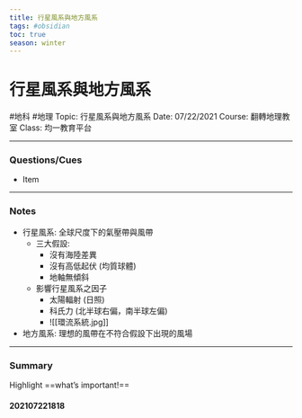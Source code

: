 ```yaml
---
title: 行星風系與地方風系
tags: #obsidian 
toc: true
season: winter
---
```

# 行星風系與地方風系
#地科 #地理 
Topic: 行星風系與地方風系
Date: 07/22/2021
Course: 翻轉地理教室
Class: 均一教育平台

---

### Questions/Cues
- Item
---
### Notes
- 行星風系: 全球尺度下的氣壓帶與風帶
	- 三大假設:
		- 沒有海陸差異
		- 沒有高低起伏 (均質球體)
		- 地軸無傾斜
	- 影響行星風系之因子
		- 太陽輻射 (日照)
		- 科氏力 (北半球右偏，南半球左偏)
		- ![[環流系統.jpg]]
- 地方風系: 理想的風帶在不符合假設下出現的風場
---
### Summary
Highlight     ==what’s important!==

#### 202107221818
